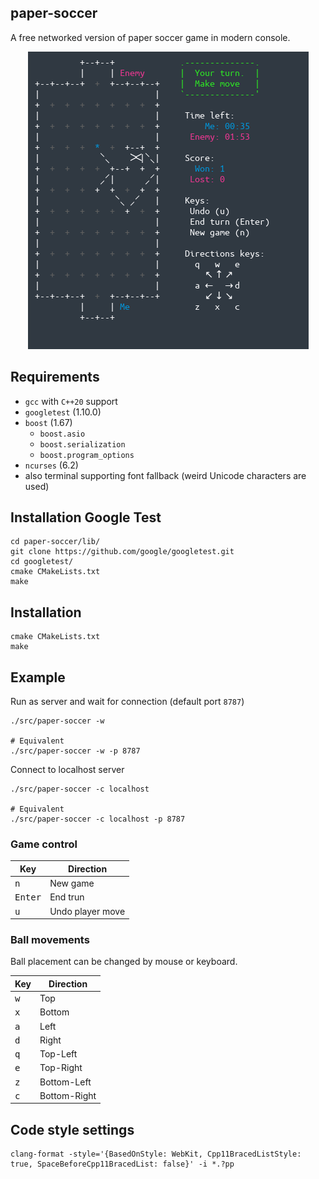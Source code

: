 ## paper-soccer
A free networked version of paper soccer game in modern console.

<p align="center">
<img src="./gallery/screenshot.png" alt="paper-soccer"/>
</p>

## Requirements
- `gcc` with `C++20` support
- `googletest` (1.10.0)
- `boost` (1.67)
    - `boost.asio`
    - `boost.serialization`
    - `boost.program_options`
- `ncurses` (6.2)
- also terminal supporting font fallback (weird Unicode characters are used)

## Installation Google Test
```
cd paper-soccer/lib/
git clone https://github.com/google/googletest.git
cd googletest/
cmake CMakeLists.txt
make
```

## Installation
```
cmake CMakeLists.txt
make
```

## Example
Run as server and wait for connection (default port `8787`)
```
./src/paper-soccer -w

# Equivalent
./src/paper-soccer -w -p 8787
```

Connect to localhost server
```
./src/paper-soccer -c localhost

# Equivalent
./src/paper-soccer -c localhost -p 8787
```

### Game control

Key | Direction
--- | ---
<kbd>n</kbd> | New game
<kbd>Enter</kbd> | End trun
<kbd>u</kbd> | Undo player move

### Ball movements

Ball placement can be changed by mouse or keyboard.

Key | Direction
--- | ---
<kbd>w</kbd> | Top
<kbd>x</kbd> | Bottom
<kbd>a</kbd> | Left
<kbd>d</kbd> | Right
<kbd>q</kbd> | Top-Left
<kbd>e</kbd> | Top-Right
<kbd>z</kbd> | Bottom-Left
<kbd>c</kbd> | Bottom-Right

## Code style settings
```
clang-format -style='{BasedOnStyle: WebKit, Cpp11BracedListStyle: true, SpaceBeforeCpp11BracedList: false}' -i *.?pp
```